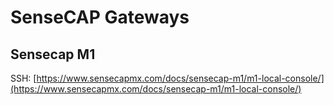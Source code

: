 # SenseCAP Gateways

## Sensecap M1

SSH: [https://www.sensecapmx.com/docs/sensecap-m1/m1-local-console/](https://www.sensecapmx.com/docs/sensecap-m1/m1-local-console/)